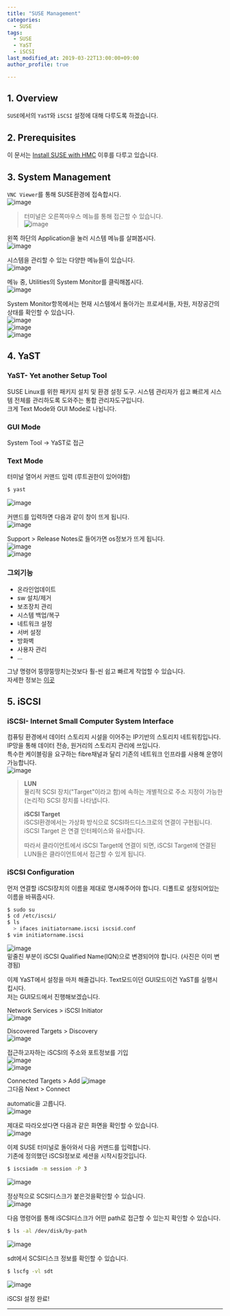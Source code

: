 ```yaml
---
title: "SUSE Management"
categories: 
  - SUSE
tags:
  - SUSE
  - YaST
  - iSCSI
last_modified_at: 2019-03-22T13:00:00+09:00
author_profile: true

---
```


## 1. Overview

`SUSE`에서의 `YaST`와 `iSCSI` 설정에 대해 다루도록 하겠습니다.

## 2. Prerequisites

이 문서는 [Install SUSE with HMC](https://gruuuuu.github.io/suse/suse-install/) 이후를 다루고 있습니다.  

## 3. System Management

`VNC Viewer`를 통해 SUSE환경에 접속합시다.  
![image](https://user-images.githubusercontent.com/15958325/55599557-5b97e100-5793-11e9-96ab-9d769de2a2f0.png)  

>터미널은 오른쪽마우스 메뉴를 통해 접근할 수 있습니다.  
>![image](https://user-images.githubusercontent.com/15958325/55599105-1a9ecd00-5791-11e9-8def-a75444f53f6c.png)  


왼쪽 하단의 Application을 눌러 시스템 메뉴를 살펴봅시다.  
![image](https://user-images.githubusercontent.com/15958325/55599695-e24cbe00-5793-11e9-962c-8b7eb1ef5dc4.png)  

시스템을 관리할 수 있는 다양한 메뉴들이 있습니다.  
![image](https://user-images.githubusercontent.com/15958325/55599696-e5e04500-5793-11e9-9002-0650c431472d.png)  

메뉴 중, Utilities의 System Monitor를 클릭해봅시다.  
![image](https://user-images.githubusercontent.com/15958325/55599714-027c7d00-5794-11e9-816a-af2b9d0b6df6.png)  

System Monitor항목에서는 현재 시스템에서 돌아가는 프로세서들, 자원, 저장공간의 상태를 확인할 수 있습니다.  
![image](https://user-images.githubusercontent.com/15958325/55599715-04ded700-5794-11e9-8054-1c01426e1c12.png)   
![image](https://user-images.githubusercontent.com/15958325/55599720-08725e00-5794-11e9-8507-4a9226e32bd9.png)    
![image](https://user-images.githubusercontent.com/15958325/55599782-44a5be80-5794-11e9-9367-e3dedfef717a.png)  

## 4. YaST
### YaST- Yet another Setup Tool
SUSE Linux를 위한 패키지 설치 및 환경 설정 도구. 시스템 관리자가 쉽고 빠르게 시스템 전체를 관리하도록 도와주는 통합 관리자도구입니다.  
크게 Text Mode와 GUI Mode로 나뉩니다.  

### GUI Mode
System Tool -> YaST로 접근

### Text Mode

터미널 열어서 커맨드 입력 (루트권한이 있어야함)
~~~bash
$ yast
~~~

![image](https://user-images.githubusercontent.com/15958325/55607790-04583780-57b8-11e9-8ebe-574949c32d4c.png)  

커맨드를 입력하면 다음과 같이 창이 뜨게 됩니다.  
![image](https://user-images.githubusercontent.com/15958325/55607865-2b166e00-57b8-11e9-97ff-595663b535ae.png)  

Support > Release Notes로 들어가면 os정보가 뜨게 됩니다.  
![image](https://user-images.githubusercontent.com/15958325/55607925-51d4a480-57b8-11e9-9a40-7447e6ea9fb8.png)  
![image](https://user-images.githubusercontent.com/15958325/55607930-5436fe80-57b8-11e9-8d4b-8ac4a1e4e742.png)   

### 그외기능
- 온라인업데이트
- sw 설치/제거
- 보조장치 관리
- 시스템 백업/복구
- 네트워크 설정
- 서버 설정
- 방화벽
- 사용자 관리 
- ...  

그냥 명령어 뚱땅뚱땅치는것보다 훨-씬 쉽고 빠르게 작업할 수 있습니다.  
자세한 정보는 [이곳](https://en.opensuse.org/YaST_Software_Management)  

## 5. iSCSI
### iSCSI- Internet Small Computer System Interface
컴퓨팅 환경에서 데이터 스토리지 시설을 이어주는 IP기반의 스토리지 네트워킹입니다. IP망을 통해 데이터 전송, 원거리의 스토리지 관리에 쓰입니다.  
특수한 케이블링을 요구하는 fibre채널과 달리 기존의 네트워크 인프라를 사용해 운영이 가능합니다.   
![image](https://user-images.githubusercontent.com/15958325/55609368-79793c00-57bb-11e9-89bf-4401bc8f1df2.png)  

> <b>LUN</b>   
> 물리적 SCSI 장치("Target"이라고 함)에 속하는 개별적으로 주소 지정이 가능한(논리적) SCSI 장치를 나타냅니다.  
> 
> <b>iSCSI Target</b>  
> iSCSI환경에서는 가상화 방식으로 SCSI하드디스크로의 연결이 구현됩니다. iSCSI Target 은 연결 인터페이스와 유사합니다.  
>
> 따라서 클라이언트에서 iSCSI Target에 연결이 되면, iSCSI Target에 연결된 LUN들은 클라이언트에서 접근할 수 있게 됩니다.

### iSCSI Configuration

먼저 연결할 iSCSI장치의 이름을 제대로 명시해주어야 합니다. 디폴트로 설정되어있는 이름을 바꿔줍시다.  
~~~bash
$ sudo su
$ cd /etc/iscsi/
$ ls
  > ifaces initiatorname.iscsi iscsid.conf
$ vim initiatorname.iscsi
~~~  
![image](https://user-images.githubusercontent.com/15958325/55609570-f2789380-57bb-11e9-8790-2776b86b3822.png)  
밑줄친 부분이 iSCSI Qualified Name(IQN)으로 변경되어야 합니다. (사진은 이미 변경됨)  

이제 YaST에서 설정을 마저 해줄겁니다. Text모드이던 GUI모드이건 YaST를 실행시킵시다.  
저는 GUI모드에서 진행해보겠습니다.  

Network Services > iSCSI Initiator  
![image](https://user-images.githubusercontent.com/15958325/55609852-a7ab4b80-57bc-11e9-8596-262589726127.png)  

Discovered Targets > Discovery  
![image](https://user-images.githubusercontent.com/15958325/55609896-bdb90c00-57bc-11e9-9792-661ffeed6503.png)  

접근하고자하는 iSCSI의 주소와 포트정보를 기입  
![image](https://user-images.githubusercontent.com/15958325/55609959-ed681400-57bc-11e9-83fc-d726eb34615a.png)  
![image](https://user-images.githubusercontent.com/15958325/55609965-ef31d780-57bc-11e9-9219-9d9ad6e62ed3.png)  

Connected Targets > Add 
![image](https://user-images.githubusercontent.com/15958325/55610083-2902de00-57bd-11e9-8fd2-42b26bfb33c5.png)  
그다음 Next > Connect   
 
automatic을 고릅니다.  
![image](https://user-images.githubusercontent.com/15958325/55610102-2f915580-57bd-11e9-8a9b-0465751e3658.png)  

제대로 따라오셨다면 다음과 같은 화면을 확인할 수 있습니다.  
![image](https://user-images.githubusercontent.com/15958325/55610238-7a12d200-57bd-11e9-8edb-c3bad5fee761.png)  

이제 SUSE 터미널로 돌아와서 다음 커맨드를 입력합니다.  
기존에 정의했던 iSCSI정보로 세션을 시작시킬것입니다.  
~~~bash
$ iscsiadm -m session -P 3
~~~
![image](https://user-images.githubusercontent.com/15958325/55610276-8f87fc00-57bd-11e9-93b9-1ab080cb5403.png)  

정상적으로 SCSI디스크가 붙은것을확인할 수 있습니다.  
![image](https://user-images.githubusercontent.com/15958325/55610290-94e54680-57bd-11e9-9c22-f69ebac2113a.png)  

다음 명령어를 통해 iSCSI디스크가 어떤 path로 접근할 수 있는지 확인할 수 있습니다.  
~~~bash
$ ls -al /dev/disk/by-path
~~~  
![image](https://user-images.githubusercontent.com/15958325/55611131-9c0d5400-57bf-11e9-9599-ebfa3bf46796.png)  

sdt에서 SCSI디스크 정보를 확인할 수 있습니다.  
~~~bash
$ lscfg -vl sdt
~~~
![image](https://user-images.githubusercontent.com/15958325/55611419-67e66300-57c0-11e9-847c-4c204de2726f.png)  

iSCSI 설정 완료!

----